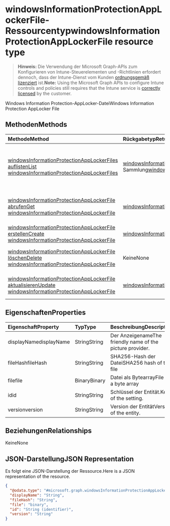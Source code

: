 # <a name="windowsinformationprotectionapplockerfile-resource-type"></a><span data-ttu-id="5d5be-101">windowsInformationProtectionAppLockerFile-Ressourcentyp</span><span class="sxs-lookup"><span data-stu-id="5d5be-101">windowsInformationProtectionAppLockerFile resource type</span></span>

> <span data-ttu-id="5d5be-102">**Hinweis:** Die Verwendung der Microsoft Graph-APIs zum Konfigurieren von Intune-Steuerelementen und -Richtlinien erfordert dennoch, dass der Intune-Dienst vom Kunden [ordnungsgemäß lizenziert](https://go.microsoft.com/fwlink/?linkid=839381) ist.</span><span class="sxs-lookup"><span data-stu-id="5d5be-102">**Note:** Using the Microsoft Graph APIs to configure Intune controls and policies still requires that the Intune service is [correctly licensed](https://go.microsoft.com/fwlink/?linkid=839381) by the customer.</span></span>

<span data-ttu-id="5d5be-103">Windows Information Protection-AppLocker-Datei</span><span class="sxs-lookup"><span data-stu-id="5d5be-103">Windows Information Protection AppLocker File</span></span>
## <a name="methods"></a><span data-ttu-id="5d5be-104">Methoden</span><span class="sxs-lookup"><span data-stu-id="5d5be-104">Methods</span></span>
|<span data-ttu-id="5d5be-105">Methode</span><span class="sxs-lookup"><span data-stu-id="5d5be-105">Method</span></span>|<span data-ttu-id="5d5be-106">Rückgabetyp</span><span class="sxs-lookup"><span data-stu-id="5d5be-106">Return Type</span></span>|<span data-ttu-id="5d5be-107">Beschreibung</span><span class="sxs-lookup"><span data-stu-id="5d5be-107">Description</span></span>|
|:---|:---|:---|
|[<span data-ttu-id="5d5be-108">windowsInformationProtectionAppLockerFiles auflisten</span><span class="sxs-lookup"><span data-stu-id="5d5be-108">List windowsInformationProtectionAppLockerFiles</span></span>](../api/intune_mam_windowsinformationprotectionapplockerfile_list.md)|<span data-ttu-id="5d5be-109">[windowsInformationProtectionAppLockerFile](../resources/intune_mam_windowsinformationprotectionapplockerfile.md) Sammlung</span><span class="sxs-lookup"><span data-stu-id="5d5be-109">[windowsInformationProtectionAppLockerFile](../resources/intune_mam_windowsinformationprotectionapplockerfile.md) collection</span></span>|<span data-ttu-id="5d5be-110">Auflisten von Eigenschaften und Beziehungen der [windowsInformationProtectionAppLockerFile](../resources/intune_mam_windowsinformationprotectionapplockerfile.md)-Objekte.</span><span class="sxs-lookup"><span data-stu-id="5d5be-110">List properties and relationships of the [windowsInformationProtectionAppLockerFile](../resources/intune_mam_windowsinformationprotectionapplockerfile.md) objects.</span></span>|
|[<span data-ttu-id="5d5be-111">windowsInformationProtectionAppLockerFile abrufen</span><span class="sxs-lookup"><span data-stu-id="5d5be-111">Get windowsInformationProtectionAppLockerFile</span></span>](../api/intune_mam_windowsinformationprotectionapplockerfile_get.md)|[<span data-ttu-id="5d5be-112">windowsInformationProtectionAppLockerFile</span><span class="sxs-lookup"><span data-stu-id="5d5be-112">windowsInformationProtectionAppLockerFile</span></span>](../resources/intune_mam_windowsinformationprotectionapplockerfile.md)|<span data-ttu-id="5d5be-113">Lesen von Eigenschaften und Beziehungen des [windowsInformationProtectionAppLockerFile](../resources/intune_mam_windowsinformationprotectionapplockerfile.md)-Objekts.</span><span class="sxs-lookup"><span data-stu-id="5d5be-113">Read properties and relationships of [plannerPlanDetails](../resources/intune_mam_windowsinformationprotectionapplockerfile.md) object.</span></span>|
|[<span data-ttu-id="5d5be-114">windowsInformationProtectionAppLockerFile erstellen</span><span class="sxs-lookup"><span data-stu-id="5d5be-114">Create windowsInformationProtectionAppLockerFile</span></span>](../api/intune_mam_windowsinformationprotectionapplockerfile_create.md)|[<span data-ttu-id="5d5be-115">windowsInformationProtectionAppLockerFile</span><span class="sxs-lookup"><span data-stu-id="5d5be-115">windowsInformationProtectionAppLockerFile</span></span>](../resources/intune_mam_windowsinformationprotectionapplockerfile.md)|<span data-ttu-id="5d5be-116">Erstellen eines neuen [windowsInformationProtectionAppLockerFile](../resources/intune_mam_windowsinformationprotectionapplockerfile.md)-Objekts.</span><span class="sxs-lookup"><span data-stu-id="5d5be-116">Create a new [plannerBucket](../resources/intune_mam_windowsinformationprotectionapplockerfile.md) object.</span></span>|
|[<span data-ttu-id="5d5be-117">windowsInformationProtectionAppLockerFile löschen</span><span class="sxs-lookup"><span data-stu-id="5d5be-117">Delete windowsInformationProtectionAppLockerFile</span></span>](../api/intune_mam_windowsinformationprotectionapplockerfile_delete.md)|<span data-ttu-id="5d5be-118">Keine</span><span class="sxs-lookup"><span data-stu-id="5d5be-118">None</span></span>|<span data-ttu-id="5d5be-119">Löscht ein [windowsInformationProtectionAppLockerFile](../resources/intune_mam_windowsinformationprotectionapplockerfile.md)-Objekt.</span><span class="sxs-lookup"><span data-stu-id="5d5be-119">Deletes a [windowsInformationProtectionAppLockerFile](../resources/intune_mam_windowsinformationprotectionapplockerfile.md).</span></span>|
|[<span data-ttu-id="5d5be-120">windowsInformationProtectionAppLockerFile aktualisieren</span><span class="sxs-lookup"><span data-stu-id="5d5be-120">Update windowsInformationProtectionAppLockerFile</span></span>](../api/intune_mam_windowsinformationprotectionapplockerfile_update.md)|[<span data-ttu-id="5d5be-121">windowsInformationProtectionAppLockerFile</span><span class="sxs-lookup"><span data-stu-id="5d5be-121">windowsInformationProtectionAppLockerFile</span></span>](../resources/intune_mam_windowsinformationprotectionapplockerfile.md)|<span data-ttu-id="5d5be-122">Aktualisieren der Eigenschaften eines [windowsInformationProtectionAppLockerFile](../resources/intune_mam_windowsinformationprotectionapplockerfile.md)-Objekts.</span><span class="sxs-lookup"><span data-stu-id="5d5be-122">Update the properties of a [calendar](../resources/intune_mam_windowsinformationprotectionapplockerfile.md) object.</span></span>|

## <a name="properties"></a><span data-ttu-id="5d5be-123">Eigenschaften</span><span class="sxs-lookup"><span data-stu-id="5d5be-123">Properties</span></span>
|<span data-ttu-id="5d5be-124">Eigenschaft</span><span class="sxs-lookup"><span data-stu-id="5d5be-124">Property</span></span>|<span data-ttu-id="5d5be-125">Typ</span><span class="sxs-lookup"><span data-stu-id="5d5be-125">Type</span></span>|<span data-ttu-id="5d5be-126">Beschreibung</span><span class="sxs-lookup"><span data-stu-id="5d5be-126">Description</span></span>|
|:---|:---|:---|
|<span data-ttu-id="5d5be-127">displayName</span><span class="sxs-lookup"><span data-stu-id="5d5be-127">displayName</span></span>|<span data-ttu-id="5d5be-128">String</span><span class="sxs-lookup"><span data-stu-id="5d5be-128">String</span></span>|<span data-ttu-id="5d5be-129">Der Anzeigename</span><span class="sxs-lookup"><span data-stu-id="5d5be-129">The friendly name of the picture provider.</span></span>|
|<span data-ttu-id="5d5be-130">fileHash</span><span class="sxs-lookup"><span data-stu-id="5d5be-130">fileHash</span></span>|<span data-ttu-id="5d5be-131">String</span><span class="sxs-lookup"><span data-stu-id="5d5be-131">String</span></span>|<span data-ttu-id="5d5be-132">SHA256-Hash der Datei</span><span class="sxs-lookup"><span data-stu-id="5d5be-132">SHA256 hash of the file</span></span>|
|<span data-ttu-id="5d5be-133">file</span><span class="sxs-lookup"><span data-stu-id="5d5be-133">file</span></span>|<span data-ttu-id="5d5be-134">Binary</span><span class="sxs-lookup"><span data-stu-id="5d5be-134">Binary</span></span>|<span data-ttu-id="5d5be-135">Datei als Bytearray</span><span class="sxs-lookup"><span data-stu-id="5d5be-135">File as a byte array</span></span>|
|<span data-ttu-id="5d5be-136">id</span><span class="sxs-lookup"><span data-stu-id="5d5be-136">id</span></span>|<span data-ttu-id="5d5be-137">String</span><span class="sxs-lookup"><span data-stu-id="5d5be-137">String</span></span>|<span data-ttu-id="5d5be-138">Schlüssel der Entität.</span><span class="sxs-lookup"><span data-stu-id="5d5be-138">Key of the setting.</span></span>|
|<span data-ttu-id="5d5be-139">version</span><span class="sxs-lookup"><span data-stu-id="5d5be-139">version</span></span>|<span data-ttu-id="5d5be-140">String</span><span class="sxs-lookup"><span data-stu-id="5d5be-140">String</span></span>|<span data-ttu-id="5d5be-141">Version der Entität</span><span class="sxs-lookup"><span data-stu-id="5d5be-141">Version of the entity.</span></span>|

## <a name="relationships"></a><span data-ttu-id="5d5be-142">Beziehungen</span><span class="sxs-lookup"><span data-stu-id="5d5be-142">Relationships</span></span>
<span data-ttu-id="5d5be-143">Keine</span><span class="sxs-lookup"><span data-stu-id="5d5be-143">None</span></span>
## <a name="json-representation"></a><span data-ttu-id="5d5be-144">JSON-Darstellung</span><span class="sxs-lookup"><span data-stu-id="5d5be-144">JSON Representation</span></span>
<span data-ttu-id="5d5be-145">Es folgt eine JSON-Darstellung der Ressource.</span><span class="sxs-lookup"><span data-stu-id="5d5be-145">Here is a JSON representation of the resource.</span></span>
<!-- {
  "blockType": "resource",
  "keyProperty": "id",
  "@odata.type": "microsoft.graph.windowsInformationProtectionAppLockerFile"
}
-->
``` json
{
  "@odata.type": "#microsoft.graph.windowsInformationProtectionAppLockerFile",
  "displayName": "String",
  "fileHash": "String",
  "file": "binary",
  "id": "String (identifier)",
  "version": "String"
}
```



